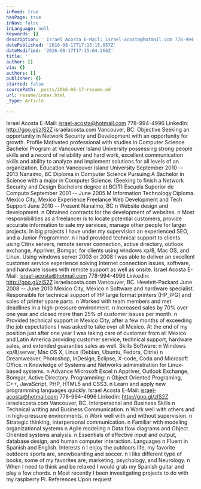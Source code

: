 ```yaml
---
inFeed: true
hasPage: true
inNav: false
inLanguage: null
keywords: []
description: ' Israel Acosta E-Mail: israel-acosta@hotmail.com 778-994-4996 LinkedIn: http://goo.gl/zIS2Z israelacosta.com Vancouver, BC. Objective Seeking an opportunity in Network Security and Development with an opportunity for growth. Profile Motivated professional with studies in Computer Science Bachelor Program at Vancouver Island University possessing strong people skills and a record of reliability and hard work, excellent communication skills and ability to analyze and implement solutions for all levels of an organization. Education Vancouver Island University September 2010 – 2013 Nanaimo, BC Diploma in Computer Science Pursuing A Bachelor in Science with a major in Computer Science. (Seeking to finish a Network Security and Design Bachelors degree at BCIT) Escuela Superior de Computo September 2001 – June 2005 M Information Technology Diploma. Mexico City, Mexico Experience Freelance Web Development and Tech Support June 2010 – Present Nanaimo, BC n Website design and development. n Obtained contracts for the development of websites. n Most responsibilities as a freelancer is to locate potential customers, provide accurate information to sale my services, manage other people for larger projects. In big projects I have under my supervision an experienced SEO, and a Junior Programmer. n I had provided technical support to clients using Citrix servers, remote server connection, active directory, outlook exchange, Appriver, Bomgar, for clients using windows xp/8, Mac OS, and Linux. Using windows server 2003 or 2008 I was able to deliver an excellent customer service experience solving Internet connection issues, software, and hardware issues with remote support as well as onsite. Israel Acosta E-Mail: israel-acosta@hotmail.com 778-994-4996 LinkedIn: http://goo.gl/zIS2Z israelacosta.com Vancouver, BC. Hewlett-Packard June 2008 – June 2010 Mexico City, Mexico n Software and hardware specialist. Responsible for technical support of HP large format printers (HP_IPG) and sales of printer spare parts. n Worked with team members and met deadlines in a high-pressure environment. n Increased sales by 70% over one year and closed more than 25% of customer issues per month. n Provided technical support in Mexico City, after a few months of exceeding the job expectations I was asked to take over all Mexico. At the end of my position just after one year I was taking care of customer from all Mexico and Latin America providing customer service, technical support, hardware sales, and extended guaranties sales as well. Skills Software: n Windows xp/8/server, Mac OS X, Linux (Debian, Ubuntu, Fedora, Citrix) n Dreamweaver, Photoshop, InDesign, Eclipse, X-code, Coda and Microsoft Office. n Knowledge of Systems and Networks administration for Linux-based systems. n Advance Microsoft Excel n Appriver, Outlook Exchange, Bomgar, Active Directory. Programming: n Object Oriented Programing, C++, JavaScript, PHP, HTML5 and CSS3. n Learn and apply new programming languages quickly. Israel Acosta E-Mail: israel-acosta@hotmail.com 778-994-4996 LinkedIn: http://goo.gl/zIS2Z israelacosta.com Vancouver, BC. Interpersonal and Business Skills n Technical writing and Business Communication. n Work well with others and in high-pressure environments. n Work well with and without supervision. n Strategic thinking, interpersonal communication. n Familiar with modeling organizational systems n Agile modeling n Data flow diagrams and Object Oriented systems analysis. n Essentials of effective input and output, database design, and human computer interaction. Languages n Fluent in Spanish and English. Interests n I enjoy the outdoors life, my favorite outdoors sports are, snowboarding and soccer. n I like different type of books; some of my favorites are, marketing, psychology, and Neurology. n When I need to think and be relaxed I would grab my Spanish guitar and play a few chords. n Most recently I been investigating projects to do with my raspberry Pi. References Upon request '
datePublished: '2016-08-17T17:15:15.057Z'
dateModified: '2016-08-17T17:15:04.266Z'
title: ''
author: []
via: {}
authors: []
publisher: {}
starred: false
sourcePath: _posts/2016-08-17-resume.md
url: resume/index.html
_type: Article

---
```

Israel Acosta E-Mail: israel-acosta@hotmail.com 778-994-4996 LinkedIn: http://goo.gl/zIS2Z israelacosta.com Vancouver, BC. Objective Seeking an opportunity in Network Security and Development with an opportunity for growth. Profile Motivated professional with studies in Computer Science Bachelor Program at Vancouver Island University possessing strong people skills and a record of reliability and hard work, excellent communication skills and ability to analyze and implement solutions for all levels of an organization. Education Vancouver Island University September 2010 -- 2013 Nanaimo, BC Diploma in Computer Science Pursuing A Bachelor in Science with a major in Computer Science. (Seeking to finish a Network Security and Design Bachelors degree at BCIT) Escuela Superior de Computo September 2001 -- June 2005 M Information Technology Diploma. Mexico City, Mexico Experience Freelance Web Development and Tech Support June 2010 -- Present Nanaimo, BC n Website design and development. n Obtained contracts for the development of websites. n Most responsibilities as a freelancer is to locate potential customers, provide accurate information to sale my services, manage other people for larger projects. In big projects I have under my supervision an experienced SEO, and a Junior Programmer. n I had provided technical support to clients using Citrix servers, remote server connection, active directory, outlook exchange, Appriver, Bomgar, for clients using windows xp/8, Mac OS, and Linux. Using windows server 2003 or 2008 I was able to deliver an excellent customer service experience solving Internet connection issues, software, and hardware issues with remote support as well as onsite. Israel Acosta E-Mail: israel-acosta@hotmail.com 778-994-4996 LinkedIn: http://goo.gl/zIS2Z israelacosta.com Vancouver, BC. Hewlett-Packard June 2008 -- June 2010 Mexico City, Mexico n Software and hardware specialist. Responsible for technical support of HP large format printers (HP\_IPG) and sales of printer spare parts. n Worked with team members and met deadlines in a high-pressure environment. n Increased sales by 70% over one year and closed more than 25% of customer issues per month. n Provided technical support in Mexico City, after a few months of exceeding the job expectations I was asked to take over all Mexico. At the end of my position just after one year I was taking care of customer from all Mexico and Latin America providing customer service, technical support, hardware sales, and extended guaranties sales as well. Skills Software: n Windows xp/8/server, Mac OS X, Linux (Debian, Ubuntu, Fedora, Citrix) n Dreamweaver, Photoshop, InDesign, Eclipse, X-code, Coda and Microsoft Office. n Knowledge of Systems and Networks administration for Linux-based systems. n Advance Microsoft Excel n Appriver, Outlook Exchange, Bomgar, Active Directory. Programming: n Object Oriented Programing, C++, JavaScript, PHP, HTML5 and CSS3\. n Learn and apply new programming languages quickly. Israel Acosta E-Mail: israel-acosta@hotmail.com 778-994-4996 LinkedIn: http://goo.gl/zIS2Z israelacosta.com Vancouver, BC. Interpersonal and Business Skills n Technical writing and Business Communication. n Work well with others and in high-pressure environments. n Work well with and without supervision. n Strategic thinking, interpersonal communication. n Familiar with modeling organizational systems n Agile modeling n Data flow diagrams and Object Oriented systems analysis. n Essentials of effective input and output, database design, and human computer interaction. Languages n Fluent in Spanish and English. Interests n I enjoy the outdoors life, my favorite outdoors sports are, snowboarding and soccer. n I like different type of books; some of my favorites are, marketing, psychology, and Neurology. n When I need to think and be relaxed I would grab my Spanish guitar and play a few chords. n Most recently I been investigating projects to do with my raspberry Pi. References Upon request